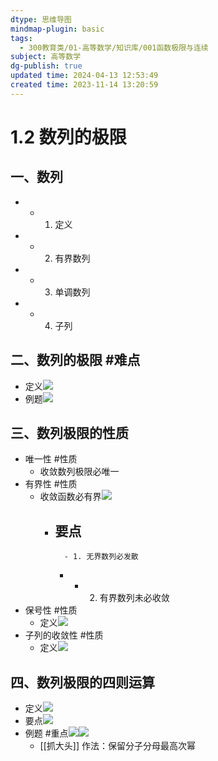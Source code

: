 ```yaml
---
dtype: 思维导图
mindmap-plugin: basic
tags:
  - 300教育类/01-高等数学/知识库/001函数极限与连续
subject: 高等数学
dg-publish: true
updated time: 2024-04-13 12:53:49
created time: 2023-11-14 13:20:59
---
```


# 1.2 数列的极限

## 一、数列
-
    - 1. 定义
-
    - 2. 有界数列
-
    - 3. 单调数列
-
    - 4. 子列

## 二、数列的极限 #难点
- 定义![](https://api2.mubu.com/v3/document_image/86f1badd-973b-40eb-82a3-5eed33d96e68-26626835.jpg)
- 例题![](https://api2.mubu.com/v3/document_image/21330569-baff-412e-9f8b-6cf052c85cda-26626835.jpg)

## 三、数列极限的性质
- 唯一性 #性质
    - 收敛数列极限必唯一
- 有界性 #性质
    - 收敛函数必有界![](https://api2.mubu.com/v3/document_image/4c3e12b6-9d90-4f6f-af62-c579fa260135-26626835.jpg)
        - 要点
            -
                - 1. 无界数列必发散
            -
                - 2. 有界数列未必收敛
- 保号性 #性质
    - 定义![]( https://api2.mubu.com/v3/document_image/b18bef93-c9c3-4bb3-ac0d-cd79fb32d7a8-26626835.jpg )
- 子列的收敛性 #性质
    - 定义![](https://api2.mubu.com/v3/document_image/9ebf81d2-3b09-47a1-ace1-169e01c5db61-26626835.jpg)

## 四、数列极限的四则运算
- 定义![](https://api2.mubu.com/v3/document_image/1d07a586-b36d-4b07-99ca-313dbc9d7a85-26626835.jpg)
- 要点![](https://api2.mubu.com/v3/document_image/c77dea92-dae6-4d22-8fc7-5d045bc95417-26626835.jpg)
- 例题 #重点![](https://api2.mubu.com/v3/document_image/dc0f6be6-9a72-45a9-a4b8-6eceb80b7aa1-26626835.jpg)![](https://api2.mubu.com/v3/document_image/6e1f0f1f-2047-449a-b8ec-c5fcb2595b07-26626835.jpg)
    - [[抓大头]] 作法：保留分子分母最高次幂

